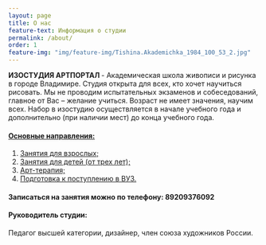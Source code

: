 ```yaml
---
layout: page
title: О нас
feature-text: Информация о студии
permalink: /about/
order: 1
feature-img: "img/feature-img/Tishina.Akademichka_1984_100_53_2.jpg"
---
```

<strong>ИЗОСТУДИЯ АРТПОРТАЛ </strong> - Академическая школа живописи и рисунка в городе Владимире. Студия открыта для всех, кто хочет научиться рисовать. Мы не проводим испытательных экзаменов и собеседований, главное от Вас – желание учиться. Возраст не имеет значения, научим всех. Набор в изостудию осуществляется в начале учебного года и дополнительно (при наличии мест) до конца учебного года.
<h4><strong><a href="/programm/">Основные направления:</a></strong></h4>
<ol>
  <li><a href="/programm/index.html#lesson-for-adults">Занятия для взрослых;</a></li>
  <li><a href="/programm/index.html#lesson-for-children">Занятия для детей (от трех лет);</a></li>
  <li><a href="/art-therapy">Арт-терапия;</a>
  <li><a href="/programm/index.html#preparation-for-exams">Подготовка к поступлению в ВУЗ.</a></li>
</ol>


<h4><strong>Записаться на занятия можно по телефону: 89209376092</strong></h4>
<h4><strong>Руководитель студии:</strong></h4>
Педагог высшей категории, дизайнер, член союза художников России.
